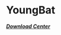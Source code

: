 # YoungBat

***[Download Center](https://youngbat.us.kg/download)***

<script>
  function show(){ 
var date = new Date();
var now = ""; 
var year = date.getFullYear();
var month = (date.getMonth()+1);
var day = date.getDate();
var hour = date.getHours();
var minute = date.getMinutes();
var second = date.getSeconds();
switch(month){
  case 1:month="January";
    break;
  case 2:month="February";
    break;
  case 3:month="March";
    break;
  case 4:month="April";
    break;
  case 5:month="May";
    break;
  case 6:month="June";
    break;
  case 7:month="July";
    break;
  case 8:month="August";
    break;
  case 9:month="September";
    break;
  case 10:month="October";
    break;
  case 11:month="November";
    break;
  case 12:month="December";
    break;
}
now = month + " " + year + "," + hour + ":" + minute + ":" + second;

document.getElementById("nowDiv").innerHTML = now; 
setTimeout("show()",1000);
</script>
<body>
  <body onload="show()">
  <div id="nowDiv"></div>
</body>

